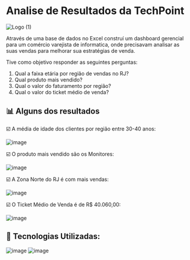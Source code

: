 # Analise de Resultados da TechPoint

![Logo (1)](https://github.com/user-attachments/assets/cfb04361-c07b-4669-938b-33ba852c3494)

Através de uma base de dados no Excel construí um dashboard gerencial para um comércio varejista de informatica, onde precisavam analisar as suas vendas para melhorar sua estratégias de venda.

Tive como objetivo responder as seguintes perguntas:

1. Qual a faixa etária por região de vendas no RJ?
2. Qual produto mais vendido?
3. Qual o valor do faturamento por região?
4. Qual o valor do ticket médio de venda?

## 📊 Alguns dos resultados

☑️ A média de idade dos clientes por região entre 30-40 anos:

![image](https://github.com/user-attachments/assets/2c770173-129f-458c-a15d-9e65e20b42cf)

☑️ O produto mais vendido são os Monitores:

![image](https://github.com/user-attachments/assets/3be067c0-1eda-4b14-8866-862d7927f97f)

☑️ A Zona Norte do RJ é com mais vendas:

![image](https://github.com/user-attachments/assets/b99b13f0-eac0-4e34-9d3b-5ac73f9c4cf8)

☑️ O Ticket Médio de Venda é de R$ 40.060,00:

![image](https://github.com/user-attachments/assets/98cc6ae4-85d7-4db0-88e9-8db3e05de1e3)

## 🔎 Tecnologias Utilizadas:

![image](https://github.com/user-attachments/assets/14dcaa14-1994-4feb-b6c0-a93ce7a461ca)
![image](https://github.com/user-attachments/assets/d23e4285-aaad-4fec-a421-ad4835eb9d95)









